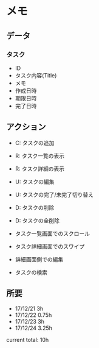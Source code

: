 # メモ

## データ

### タスク

* ID
* タスク内容(Title)
* メモ
* 作成日時
* 期限日時
* 完了日時

## アクション

* C: タスクの追加
* R: タスク一覧の表示
* R: タスク詳細の表示
* U: タスクの編集
* U: タスクの完了/未完了切り替え
* D: タスクの削除
* D: タスクの全削除
* タスク一覧画面でのスクロール

* タスク詳細画面でのスワイプ
* 詳細画面側での編集
* タスクの検索

## 所要
* 17/12/21 3h
* 17/12/22 0.75h
* 17/12/23 3h
* 17/12/24 3.25h

current total: 10h